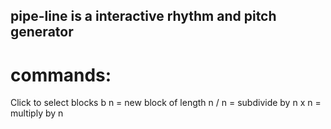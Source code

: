 ## pipe-line is a interactive rhythm and pitch generator

# commands:
Click to select blocks
b n = new block of length n
/ n = subdivide by n
x n = multiply by n